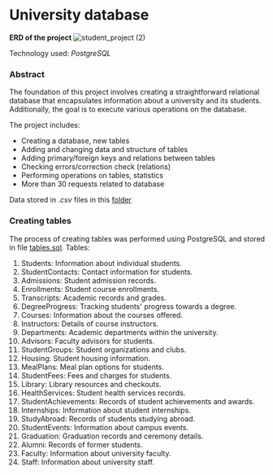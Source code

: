 # University database

**ERD of the project**
![student_project (2)](https://github.com/cincosa/university_project/assets/74258393/3638b6f7-8a3d-4681-ba86-96625010cd2f)

Technology used: _PostgreSQL_

### Abstract


The foundation of this project involves creating a straightforward relational database that encapsulates information about a university and its students. 
Additionally, the goal is to execute various operations on the database.

The project includes:

- Creating a database, new tables
- Adding and changing data and structure of tables
- Adding primary/foreign keys and relations between tables
- Checking errors/correction check (relations)
- Performing operations on tables, statistics
- More than 30 requests related to database

Data stored in _.csv_ files in this [folder](https://github.com/cincosa/university_project/tree/main/database)

### Creating tables


The process of creating tables was performed using PostgreSQL and stored in file [tables.sql](https://github.com/cincosa/university_project/blob/main/tables.sql). Tables:
  1. Students: Information about individual students.
  2. StudentContacts: Contact information for students.
  3. Admissions: Student admission records.
  4. Enrollments: Student course enrollments.
  5. Transcripts: Academic records and grades.
  6. DegreeProgress: Tracking students' progress towards a degree.
  7. Courses: Information about the courses offered.
  8. Instructors: Details of course instructors.
  9. Departments: Academic departments within the university.
  10. Advisors: Faculty advisors for students.
  11. StudentGroups: Student organizations and clubs.
  12. Housing: Student housing information.
  13. MealPlans: Meal plan options for students.
  14. StudentFees: Fees and charges for students.
  15. Library: Library resources and checkouts.
  16. HealthServices: Student health services records.
  17. StudentAchievements: Records of student achievements and awards.
  18. Internships: Information about student internships.
  19. StudyAbroad: Records of students studying abroad.
  20. StudentEvents: Information about campus events.
  21. Graduation: Graduation records and ceremony details.
  22. Alumni: Records of former students.
  23. Faculty: Information about university faculty.
  24. Staff: Information about university staff.

